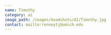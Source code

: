 ```yaml
---
name: Timothy
category: ai
image_path: /images/headshots/AI/Timothy.jpg
contact: mailto:renneytj@umich.edu
---
```

